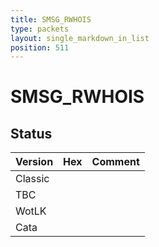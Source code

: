```yaml
---
title: SMSG_RWHOIS
type: packets
layout: single_markdown_in_list
position: 511
---
```


# SMSG_RWHOIS

## Status

Version | Hex | Comment
---------- | ---------- | ---------- 
Classic |  |  
TBC |  |  
WotLK |  |  
Cata |  |  
